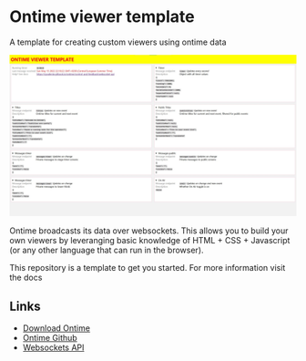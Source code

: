 # Ontime viewer template
 A template for creating custom viewers using ontime data

![Viewer Template](https://github.com/cpvalente/ontime-viewer-template/blob/master/.github/viewer-template.jpg)


Ontime broadcasts its data over websockets.
This allows you to build your own viewers by leveranging basic knowledge of HTML + CSS + Javascript (or any other language that can run in the browser).

This repository is a template to get you started.
For more information visit the docs

## Links
- [Download Ontime](https://www.getontime.no/)
- [Ontime Github](https://github.com/cpvalente/ontime)
- [Websockets API](https://cpvalente.gitbook.io/ontime/control-and-feedback/websocket-api)
